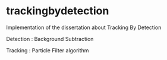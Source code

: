 # trackingbydetection
Implementation of the dissertation about Tracking By Detection

Detection : Background Subtraction

Tracking : Particle Filter algorithm
